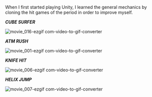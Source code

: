 When I first started playing Unity, I learned the general mechanics by cloning the hit games of the period in order to improve myself.

***CUBE SURFER***

![movie_016-ezgif com-video-to-gif-converter](https://github.com/RNH2e/ClonedProjects/assets/93777622/4dd912fc-fcb5-4314-af1c-1f181303e095)

***ATM RUSH***

![movie_001-ezgif com-video-to-gif-converter](https://github.com/RNH2e/ClonedProjects/assets/93777622/6eb4b6fb-1887-4535-800f-95b2162987f1)

***KNIFE HIT***

![movie_006-ezgif com-video-to-gif-converter](https://github.com/RNH2e/ClonedProjects/assets/93777622/3b414f0d-5d7c-4ab7-982b-1ba9780a8758)

***HELIX JUMP***

![movie_007-ezgif com-video-to-gif-converter](https://github.com/RNH2e/ClonedProjects/assets/93777622/734a730f-e45d-46a0-aace-fbf8b5be80e9)
